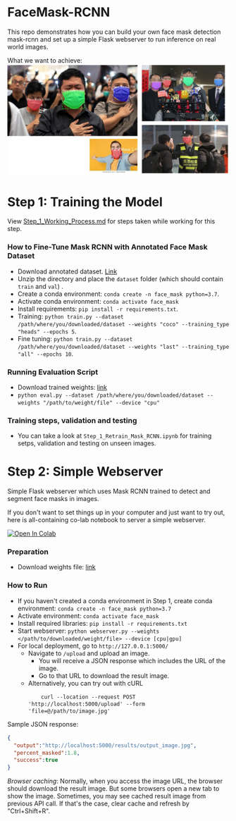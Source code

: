 # FaceMask-RCNN

This repo demonstrates how you can build your own face mask detection mask-rcnn and set up a simple Flask webserver
to run inference on real world images.

What we want to achieve:
![Sample result](rss/sample_result.png)


# Step 1: Training the Model

View [Step_1_Working_Process.md](Step_1_Working_Process.md) for steps taken while working for this step.

### How to Fine-Tune Mask RCNN with Annotated Face Mask Dataset
* Download annotated dataset. [Link](https://drive.google.com/file/d/1b-G3QmwC0JtlfI6IKsSjw3K3xGxWHLJo/view)
* Unzip the directory and place the `dataset` folder (which should contain `train` and `val`) .
* Create a conda environment: `conda create -n face_mask python=3.7`.
* Activate conda environment: `conda activate face_mask`
* Install requirements: `pip install -r requirements.txt`.
* Training: `python train.py --dataset /path/where/you/downloaded/dataset --weights "coco" --training_type "heads" --epochs 5`.
* Fine tuning: `python train.py --dataset /path/where/you/downloaded/dataset --weights "last" --training_type "all" --epochs 10`.

### Running Evaluation Script
* Download trained weights: [link](https://drive.google.com/file/d/1qjAJwsS6Rx2niTIVbak24oKlLitPWZU-/view?usp=sharing)
* `python eval.py --dataset /path/where/you/downloaded/dataset --weights "/path/to/weight/file" --device "cpu"`

### Training steps, validation and testing
* You can take a look at `Step_1_Retrain_Mask_RCNN.ipynb` for training setps,
validation and testing on unseen images.

# Step 2: Simple Webserver

Simple Flask webserver which uses Mask RCNN trained to detect and segment face masks in images.

If you don't want to set things up in your computer and just want to try out, here 
is all-containing co-lab notebook to server a simple webserver.

[![Open In Colab](https://colab.research.google.com/assets/colab-badge.svg)](https://colab.research.google.com/github/ArkAung/faceMask_rcnn/blob/master/Step_2_Serve_a_Simple_Webserver.ipynb) 

### Preparation
* Download weights file: [link](https://drive.google.com/file/d/1qjAJwsS6Rx2niTIVbak24oKlLitPWZU-/view?usp=sharing)

### How to Run
* If you haven't created a conda environment in Step 1, create conda environment: `conda create -n face_mask python=3.7`
* Activate environment: `conda activate face_mask`
* Install required libraries: `pip install -r requirements.txt`
* Start webserver: `python webserver.py --weights </path/to/downloaded/weight/file> --device [cpu|gpu]`
* For local deployment, go to `http://127.0.0.1:5000/`
    * Navigate to `/upload` and upload an image.
        * You will receive a JSON response which includes the URL of the image.
        * Go to that URL to download the result image.
    * Alternatively, you can try out with cURL
        ```shell script
            curl --location --request POST 'http://localhost:5000/upload' --form 'file=@/path/to/image.jpg'
        ``` 

Sample JSON response:
```json
{
  "output":"http://localhost:5000/results/output_image.jpg",
  "percent_masked":1.8,
  "success":true
}
```

*Browser caching*: Normally, when you access the image URL, the browser should download the result image. 
But some browsers open a new tab to show the image. Sometimes, you may see 
cached result image from previous API call. If that's the case, clear cache and refresh by "Ctrl+Shift+R".